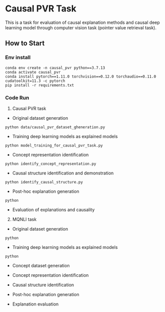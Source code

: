 # Causal PVR Task
This is a task for evaluation of causal explanation methods and causal deep learning model through computer vision task (pointer value retrieval task).
## How to Start

### Env install

```
conda env create -n causal_pvr python==3.7.13
conda activate causal_pvr
conda install pytorch==1.11.0 torchvision==0.12.0 torchaudio==0.11.0 cudatoolkit=11.3 -c pytorch
pip install -r requirements.txt
```


### Code Run

1. Causal PVR task

- Original dataset generation
```
python data/causal_pvr_dataset_gheneration.py
```

- Training deep learning models as explained models
```
python model_training_for_causal_pvr_task.py
```

- Concept representation identification

```
python identify_concept_representation.py
```

- Causal structure identification and demonstration
```
python identify_causal_structure.py
```

- Post-hoc explanation generation
```
python 
```

- Evaluation of explanations and causality

2. MQNLI task

- Original dataset generation
```
python
```

- Training deep learning models as explained models
```
python 
```

- Concept dataset generation

- Concept representation identification

- Causal structure identification

- Post-hoc explanation generation

- Explanation evaluation
